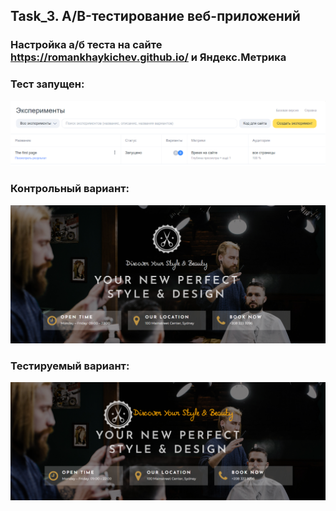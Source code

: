 ## Task_3. A/B-тестирование веб-приложений

### Настройка а/б теста на сайте https://romankhaykichev.github.io/ и Яндекс.Метрика

### Тест запущен:
![](./images/exper.png)

### Контрольный вариант:
![](./images/actual.png)

### Тестируемый вариант:
![](./images/test.png)